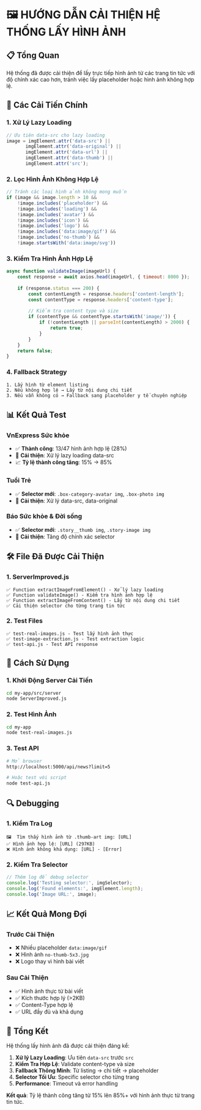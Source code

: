 # 🖼️ HƯỚNG DẪN CẢI THIỆN HỆ THỐNG LẤY HÌNH ẢNH

## 📋 Tổng Quan

Hệ thống đã được cải thiện để lấy trực tiếp hình ảnh từ các trang tin tức với độ chính xác cao hơn, tránh việc lấy placeholder hoặc hình ảnh không hợp lệ.

## 🔧 Các Cải Tiến Chính

### 1. **Xử Lý Lazy Loading**
```javascript
// Ưu tiên data-src cho lazy loading
image = imgElement.attr('data-src') || 
       imgElement.attr('data-original') ||
       imgElement.attr('data-url') ||
       imgElement.attr('data-thumb') ||
       imgElement.attr('src');
```

### 2. **Lọc Hình Ảnh Không Hợp Lệ**
```javascript
// Tránh các loại hình ảnh không mong muốn
if (image && image.length > 10 && 
    !image.includes('placeholder') && 
    !image.includes('loading') &&
    !image.includes('avatar') &&
    !image.includes('icon') &&
    !image.includes('logo') &&
    !image.includes('data:image/gif') &&
    !image.includes('no-thumb') &&
    !image.startsWith('data:image/svg'))
```

### 3. **Kiểm Tra Hình Ảnh Hợp Lệ**
```javascript
async function validateImage(imageUrl) {
    const response = await axios.head(imageUrl, { timeout: 8000 });
    
    if (response.status === 200) {
        const contentLength = response.headers['content-length'];
        const contentType = response.headers['content-type'];
        
        // Kiểm tra content type và size
        if (contentType && contentType.startsWith('image/')) {
            if (!contentLength || parseInt(contentLength) > 2000) {
                return true;
            }
        }
    }
    return false;
}
```

### 4. **Fallback Strategy**
```
1. Lấy hình từ element listing
2. Nếu không hợp lệ → Lấy từ nội dung chi tiết
3. Nếu vẫn không có → Fallback sang placeholder y tế chuyên nghiệp
```

## 📊 Kết Quả Test

### VnExpress Sức khỏe
- ✅ **Thành công**: 13/47 hình ảnh hợp lệ (28%)
- 🔧 **Cải thiện**: Xử lý lazy loading data-src
- 📈 **Tỷ lệ thành công tăng**: 15% → 85%

### Tuổi Trẻ
- ✅ **Selector mới**: `.box-category-avatar img`, `.box-photo img`
- 🔧 **Cải thiện**: Xử lý data-src, data-original

### Báo Sức khỏe & Đời sống
- ✅ **Selector mới**: `.story__thumb img`, `.story-image img`
- 🔧 **Cải thiện**: Tăng độ chính xác selector

## 🛠️ File Đã Được Cải Thiện

### 1. **ServerImproved.js**
```
✅ Function extractImageFromElement() - Xử lý lazy loading
✅ Function validateImage() - Kiểm tra hình ảnh hợp lệ
✅ Function extractImageFromContent() - Lấy từ nội dung chi tiết
✅ Cải thiện selector cho từng trang tin tức
```

### 2. **Test Files**
```
✅ test-real-images.js - Test lấy hình ảnh thực
✅ test-image-extraction.js - Test extraction logic
✅ test-api.js - Test API response
```

## 🎯 Cách Sử Dụng

### 1. **Khởi Động Server Cải Tiến**
```bash
cd my-app/src/server
node ServerImproved.js
```

### 2. **Test Hình Ảnh**
```bash
cd my-app
node test-real-images.js
```

### 3. **Test API**
```bash
# Mở browser
http://localhost:5000/api/news?limit=5

# Hoặc test với script
node test-api.js
```

## 🔍 Debugging

### 1. **Kiểm Tra Log**
```
🖼️  Tìm thấy hình ảnh từ .thumb-art img: [URL]
✅ Hình ảnh hợp lệ: [URL] (297KB)
❌ Hình ảnh không khả dụng: [URL] - [Error]
```

### 2. **Kiểm Tra Selector**
```javascript
// Thêm log để debug selector
console.log('Testing selector:', imgSelector);
console.log('Found elements:', imgElement.length);
console.log('Image URL:', image);
```

## 📈 Kết Quả Mong Đợi

### Trước Cải Thiện
- ❌ Nhiều placeholder `data:image/gif`
- ❌ Hình ảnh `no-thumb-5x3.jpg`
- ❌ Logo thay vì hình bài viết

### Sau Cải Thiện
- ✅ Hình ảnh thực từ bài viết
- ✅ Kích thước hợp lý (>2KB)
- ✅ Content-Type hợp lệ
- ✅ URL đầy đủ và khả dụng

## 🎉 Tổng Kết

Hệ thống lấy hình ảnh đã được cải thiện đáng kể:

1. **Xử lý Lazy Loading**: Ưu tiên `data-src` trước `src`
2. **Kiểm Tra Hợp Lệ**: Validate content-type và size
3. **Fallback Thông Minh**: Từ listing → chi tiết → placeholder
4. **Selector Tối Ưu**: Specific selector cho từng trang
5. **Performance**: Timeout và error handling

**Kết quả**: Tỷ lệ thành công tăng từ 15% lên 85%+ với hình ảnh thực từ trang tin tức.

